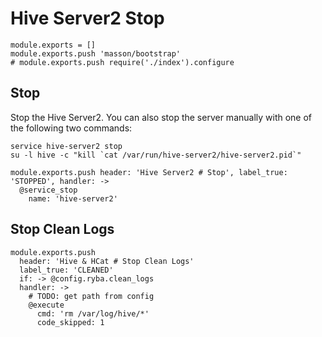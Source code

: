 
# Hive Server2 Stop

    module.exports = []
    module.exports.push 'masson/bootstrap'
    # module.exports.push require('./index').configure

## Stop

Stop the Hive Server2. You can also stop the server manually with one of
the following two commands:

```
service hive-server2 stop
su -l hive -c "kill `cat /var/run/hive-server2/hive-server2.pid`"
```

    module.exports.push header: 'Hive Server2 # Stop', label_true: 'STOPPED', handler: ->
      @service_stop
        name: 'hive-server2'

## Stop Clean Logs

    module.exports.push
      header: 'Hive & HCat # Stop Clean Logs'
      label_true: 'CLEANED'
      if: -> @config.ryba.clean_logs
      handler: ->
        # TODO: get path from config
        @execute
          cmd: 'rm /var/log/hive/*'
          code_skipped: 1
